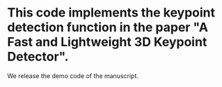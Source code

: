 # This code implements the keypoint detection function in the paper "A Fast and Lightweight 3D Keypoint Detector".

We release the demo code of the manuscript.


